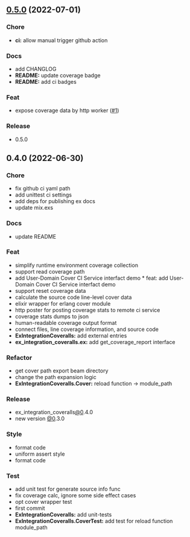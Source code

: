 
<a name="0.5.0"></a>
## [0.5.0](https://github.com/yeshan333/ex_integration_coveralls/compare/0.4.0...0.5.0) (2022-07-01)

### Chore

* **ci:** allow manual trigger github action

### Docs

* add CHANGLOG
* **README:** update coverage badge
* **README:** add ci badges

### Feat

* expose coverage data by http worker ([#1](https://github.com/yeshan333/ex_integration_coveralls/issues/1))

### Release

* 0.5.0


<a name="0.4.0"></a>
## 0.4.0 (2022-06-30)

### Chore

* fix github ci yaml path
* add unittest ci settings
* add deps for publishing ex docs
* update mix.exs

### Docs

* update README

### Feat

* simplify runtime environment coverage collection
* support read coverage path
* add User-Domain Cover CI Service interfact demo     * feat: add User-Domain Cover CI Service interfact demo
* support reset coverage data
* calculate the source code line-level cover data
* elixir wrapper for erlang cover module
* http poster for posting coverage stats to remote ci service
* coverage stats dumps to json
* human-readable coverage output format
* connect files, line coverage information, and source code
* **ExIntegrationCoveralls:** add external entries
* **ex_integration_coveralls.ex:** add get_coverage_report interface

### Refactor

* get cover path export beam directory
* change the path expansion logic
* **ExIntegrationCoveralls.Cover:** reload function -> module_path

### Release

* ex_integration_coveralls[@0](https://github.com/0).4.0
* new version [@0](https://github.com/0).3.0

### Style

* format code
* uniform assert style
* format code

### Test

* add unit test for generate source info func
* fix coverage calc, ignore some side effect cases
* opt cover wrapper test
* first commit
* **ExIntegrationCoveralls:** add unit-tests
* **ExIntegrationCoveralls.CoverTest:** add test for reload function module_path

